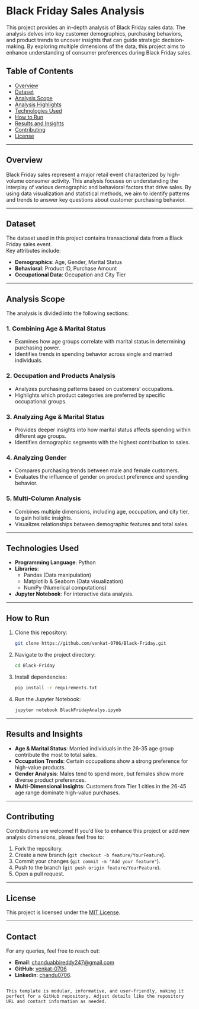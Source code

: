 
# Black Friday Sales Analysis

This project provides an in-depth analysis of Black Friday sales data. The analysis delves into key customer demographics, purchasing behaviors, and product trends to uncover insights that can guide strategic decision-making. By exploring multiple dimensions of the data, this project aims to enhance understanding of consumer preferences during Black Friday sales.

## Table of Contents
- [Overview](#overview)
- [Dataset](#dataset)
- [Analysis Scope](#analysis-scope)
- [Analysis Highlights](#analysis-highlights)
- [Technologies Used](#technologies-used)
- [How to Run](#how-to-run)
- [Results and Insights](#results-and-insights)
- [Contributing](#contributing)
- [License](#license)

---

## Overview
Black Friday sales represent a major retail event characterized by high-volume consumer activity. This analysis focuses on understanding the interplay of various demographic and behavioral factors that drive sales. By using data visualization and statistical methods, we aim to identify patterns and trends to answer key questions about customer purchasing behavior.

---

## Dataset
The dataset used in this project contains transactional data from a Black Friday sales event.  
Key attributes include:
- **Demographics**: Age, Gender, Marital Status
- **Behavioral**: Product ID, Purchase Amount
- **Occupational Data**: Occupation and City Tier  

---

## Analysis Scope
The analysis is divided into the following sections:  

### 1. **Combining Age & Marital Status**
   - Examines how age groups correlate with marital status in determining purchasing power.
   - Identifies trends in spending behavior across single and married individuals.

### 2. **Occupation and Products Analysis**
   - Analyzes purchasing patterns based on customers’ occupations.
   - Highlights which product categories are preferred by specific occupational groups.

### 3. **Analyzing Age & Marital Status**
   - Provides deeper insights into how marital status affects spending within different age groups.
   - Identifies demographic segments with the highest contribution to sales.

### 4. **Analyzing Gender**
   - Compares purchasing trends between male and female customers.
   - Evaluates the influence of gender on product preference and spending behavior.

### 5. **Multi-Column Analysis**
   - Combines multiple dimensions, including age, occupation, and city tier, to gain holistic insights.
   - Visualizes relationships between demographic features and total sales.

---

## Technologies Used
- **Programming Language**: Python
- **Libraries**: 
  - Pandas (Data manipulation)
  - Matplotlib & Seaborn (Data visualization)
  - NumPy (Numerical computations)
- **Jupyter Notebook**: For interactive data analysis.

---

## How to Run
1. Clone this repository:
   ```bash
   git clone https://github.com/venkat-0706/Black-Friday.git
   ```
2. Navigate to the project directory:
   ```bash
   cd Black-Friday
   ```
3. Install dependencies:
   ```bash
   pip install -r requirements.txt
   ```
4. Run the Jupyter Notebook:
   ```bash
   jupyter notebook BlackFridayAnalys.ipynb
   ```

---

## Results and Insights
- **Age & Marital Status**: Married individuals in the 26-35 age group contribute the most to total sales.
- **Occupation Trends**: Certain occupations show a strong preference for high-value products.
- **Gender Analysis**: Males tend to spend more, but females show more diverse product preferences.
- **Multi-Dimensional Insights**: Customers from Tier 1 cities in the 26-45 age range dominate high-value purchases.

---

## Contributing
Contributions are welcome! If you'd like to enhance this project or add new analysis dimensions, please feel free to:
1. Fork the repository.
2. Create a new branch (`git checkout -b feature/YourFeature`).
3. Commit your changes (`git commit -m "Add your feature"`).
4. Push to the branch (`git push origin feature/YourFeature`).
5. Open a pull request.

---

## License
This project is licensed under the [MIT License](LICENSE).

---

## Contact
For any queries, feel free to reach out:
- **Email**: chanduabbireddy247@gmail.com
- **GitHub**: [venkat-0706](https://github.com/venkat-0706)
- **Linkedin**: [chandu0706](https://www.linkedin.com/in/chandu0706/).
```

This template is modular, informative, and user-friendly, making it perfect for a GitHub repository. Adjust details like the repository URL and contact information as needed.
